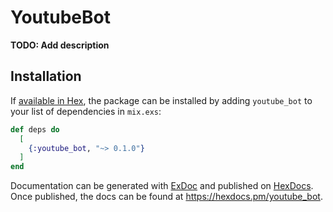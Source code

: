 # YoutubeBot

**TODO: Add description**

## Installation

If [available in Hex](https://hex.pm/docs/publish), the package can be installed
by adding `youtube_bot` to your list of dependencies in `mix.exs`:

```elixir
def deps do
  [
    {:youtube_bot, "~> 0.1.0"}
  ]
end
```

Documentation can be generated with [ExDoc](https://github.com/elixir-lang/ex_doc)
and published on [HexDocs](https://hexdocs.pm). Once published, the docs can
be found at <https://hexdocs.pm/youtube_bot>.


